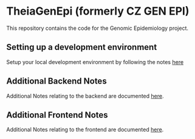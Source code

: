 # TheiaGenEpi (formerly CZ GEN EPI)

This repository contains the code for the Genomic Epidemiology project.

## Setting up a development environment

Setup your local development environment by following the notes [here](docs/DEV_ENV.md)

## Additional Backend Notes

Additional Notes relating to the backend are documented [here](docs/backend/).

## Additional Frontend Notes

Additional Notes relating to the frontend are documented [here](docs/frontend/).

